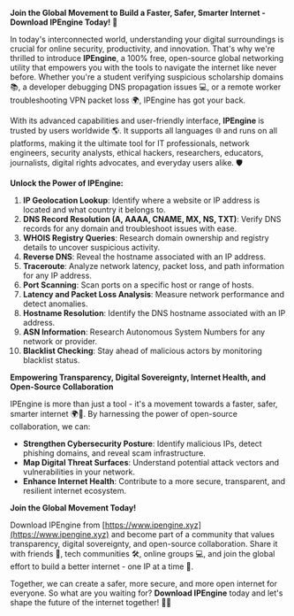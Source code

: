**Join the Global Movement to Build a Faster, Safer, Smarter Internet - Download IPEngine Today! 🚀**

In today's interconnected world, understanding your digital surroundings is crucial for online security, productivity, and innovation. That's why we're thrilled to introduce **IPEngine**, a 100% free, open-source global networking utility that empowers you with the tools to navigate the internet like never before. Whether you're a student verifying suspicious scholarship domains 📚, a developer debugging DNS propagation issues 💻, or a remote worker troubleshooting VPN packet loss 🌍, IPEngine has got your back.

With its advanced capabilities and user-friendly interface, **IPEngine** is trusted by users worldwide 🌎. It supports all languages 🌐 and runs on all platforms, making it the ultimate tool for IT professionals, network engineers, security analysts, ethical hackers, researchers, educators, journalists, digital rights advocates, and everyday users alike. 🛡️

**Unlock the Power of IPEngine:**

1.  **IP Geolocation Lookup**: Identify where a website or IP address is located and what country it belongs to.
2.  **DNS Record Resolution (A, AAAA, CNAME, MX, NS, TXT)**: Verify DNS records for any domain and troubleshoot issues with ease.
3.  **WHOIS Registry Queries**: Research domain ownership and registry details to uncover suspicious activity.
4.  **Reverse DNS**: Reveal the hostname associated with an IP address.
5.  **Traceroute**: Analyze network latency, packet loss, and path information for any IP address.
6.  **Port Scanning**: Scan ports on a specific host or range of hosts.
7.  **Latency and Packet Loss Analysis**: Measure network performance and detect anomalies.
8.  **Hostname Resolution**: Identify the DNS hostname associated with an IP address.
9.  **ASN Information**: Research Autonomous System Numbers for any network or provider.
10. **Blacklist Checking**: Stay ahead of malicious actors by monitoring blacklist status.

**Empowering Transparency, Digital Sovereignty, Internet Health, and Open-Source Collaboration**

IPEngine is more than just a tool - it's a movement towards a faster, safer, smarter internet 🌍📡. By harnessing the power of open-source collaboration, we can:

*   **Strengthen Cybersecurity Posture**: Identify malicious IPs, detect phishing domains, and reveal scam infrastructure.
*   **Map Digital Threat Surfaces**: Understand potential attack vectors and vulnerabilities in your network.
*   **Enhance Internet Health**: Contribute to a more secure, transparent, and resilient internet ecosystem.

**Join the Global Movement Today!**

Download IPEngine from [https://www.ipengine.xyz](https://www.ipengine.xyz) and become part of a community that values transparency, digital sovereignty, and open-source collaboration. Share it with friends 🤝, tech communities 🛠️, online groups 💻, and join the global effort to build a better internet - one IP at a time 🔑.

Together, we can create a safer, more secure, and more open internet for everyone. So what are you waiting for? **Download IPEngine** today and let's shape the future of the internet together! 💪🌟